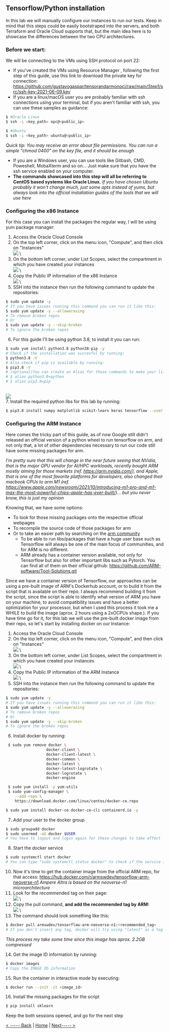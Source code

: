 ## Tensorflow/Python installation

In this lab we will manually configure our instances to run our tests. 
Keep in mind that this steps could be easily bootstraped into the servers, and both Terraform and Oracle Cloud supports that, but the main idea here is to showcase the differences between the two CPU architectures.

### Before we start:

We will be connecting to the VMs using SSH protocol on port 22:
-  If you've created the VMs using Resource Manager , following the first step of this guide, use this link to download the private key for connection: https://github.com/gustavogaspar/tensorandarmonoci/raw/main/Step1/src/ssh-key-2021-06-09.key
 - If you are a linux/macOS user you are probably familiar with ssh connections using your terminal, but if you aren't familiar with ssh, you can use these samples as guidance:
```bash
$ #Oracle Linux
$ ssh -i <key_path> opc@<public_ip>
```
```bash
$ #Ubuntu
$ ssh -i <key_path> ubuntu@<public_ip>
```
*Quick tip: You may receive an error about file permissions. You can run a simple "chmod 0400" on the key file, and it should be enough*
- If you are a Windows user, you can use tools like Gitbash, CMD, Poweshell, MobaXterm and so on... Just make sure that you have the ssh service enabled on your computer.
- **The commands showcased into this step will all be referring to CentOS based systems like Oracle Linux.** 
*If you have chosen Ubuntu probably it won't change much, just some apts instead of yums, but always look into the official installation guides of the tools that we will use here*


### Configuring the x86 Instance
For this case you can install the packages the regular way, I will be using yum package manager:
1. Access the Oracle Cloud Console
2. On the top left corner, click on the menu icon, "Compute", and then click on "Instances"
\
![](./img/001-LAB2.PNG)
\
3. On the bottom left corner, under List Scopes, select the compartment in which you have created your instances
\
![](./img/002-LAB2.PNG)
\
4. Copy the Public IP information of the x86 Instance
\
![](./img/003-LAB2.PNG)
\
5. SSH into the instance then run the following command to update the repositories:
```bash
$ sudo yum update -y 
# If you have issues running this command you can run it like this:
$ sudo yum update -y --allowerasing
# To remove broken repos
# Or
$ sudo yum update -y --skip-broken
# To ignore the broken repos
```
 6. For this guide I'll be using python 3.8, to install it you can run:
```bash
$ sudo yum install python3.8 python38-pip -y
# Check if the installation was succesful by running:
$ python3.8 -V
# Also check if pip is available by running:
$ pip3.8 -V
# (optional)You can create an Alias for those commands to make your life easier
# $ alias python3.8=python
# $ alias pip3.8=pip
```
\
![](./img/004-LAB2.PNG)
\
7. Install the required python libs for this lab by running:
```bash
$ pip3.8 install numpy matplotlib scikit-learn keras tensorflow --user opc
```

### Configuring the ARM Instance
Here comes the tricky part of this guide, as of now Google still didn't released an official version of a python wheel to run tensorflow on arm, and not only that, a lot of other dependencies necessary to run our code still have some missing packages for arm.

*I'm pretty sure that this will change in the near future seeing that NVidia, that is the major GPU vendor for AI/HPC workloads, recently bought ARM mostly aiming for those markets (ref. https://arm.nvidia.com/), and Apple, that is one of the most favorite platforms for developers, also changed their macbook CPUs to arm M1 (ref. https://www.apple.com/newsroom/2021/10/introducing-m1-pro-and-m1-max-the-most-powerful-chips-apple-has-ever-built/)... but you never know, this is just my opinion*

Knowing that, we have some options:

 - To look for those missing packages onto the respective official webpages
 - To recompile the source code of those packages for arm 
 - Or to take an easier path by searching on the [arm community](https://community.arm.com/)
	 - To be able to run libs/packages that have a huge user base such as Tensorflow  will  always be one of the main focus of communities, and for ARM is no different.
	 - ARM already has a container version available, not only for Tensorflow but also for other important libs such as Pytorch. You can find all of them on their official github:  https://github.com/ARM-software/Tool-Solutions.git

Since we have a container version of Tensorflow, our approaches can be using a pre-built image of ARM's Dockerhub account, or to build it from the script that is available on their repo.
I always recommend building it from the script, since the script is able to identify what version of ARM you have on your machine, to avoid compatibility issues and have a better optimization for your processor, but when I used this process it took me a WHILE to build the image (aprox. 2 hours using a 2xOCPUs shape.). If you have time go for it, for this lab we will use the pre-built docker image from their repo, so let's start by installing docker on our Instance:

1. Access the Oracle Cloud Console
2. On the top left corner, click on the menu icon, "Compute", and then click on "Instances"
\
![](./img/001-LAB2.PNG)
\
3. On the bottom left corner, under List Scopes, select the compartment in which you have created your instances
\
![](./img/002-LAB2.PNG)
\
4. Copy the Public IP information of the ARM Instance
\
![](./img/ARM-LAB2.PNG)
\
5. SSH into the instance then run the following command to update the repositories:
```bash
$ sudo yum update -y 
# If you have issues running this command you can run it like this:
$ sudo yum update -y --allowerasing
# To remove broken repos
# Or
$ sudo yum update -y --skip-broken
# To ignore the broken repos
```
6. Install docker by running:
```bash
 $ sudo yum remove docker \
                  docker-client \
                  docker-client-latest \
                  docker-common \
                  docker-latest \
                  docker-latest-logrotate \
                  docker-logrotate \
                  docker-engine
```
```bash
 $ sudo yum install -y yum-utils
 $ sudo yum-config-manager \
    --add-repo \
    https://download.docker.com/linux/centos/docker-ce.repo
```
```bash
$ sudo yum install docker-ce docker-ce-cli containerd.io -y
```
7. Add your user to the docker group
```bash
$ sudo groupadd docker
$ sudo usermod -aG docker $USER
# You have to logout and login again for these changes to take effect
```
8. Start the docker service
```bash
$ sudo systemctl start docker
# You can type "sudo systemctl status docker" to check if the service is active and running
```
10. Now it's time to get the container image from the official ARM repo, for that access: https://hub.docker.com/r/armswdev/tensorflow-arm-neoverse-n1
*Ampere Altra is based on the neoverse-n1 microarchitecture*
11. Look for the recommended tag on their page:
\
![](./img/005-LAB2.PNG)
\
12. Copy the pull command, **and add the recommended tag by ARM:**
\
![](./img/006-LAB2.PNG)
\
13. The command should look something like this:
```bash
$ docker pull armswdev/tensorflow-arm-neoverse-n1:<recommended_tag>
# If you don't insert any tag, docker will try using "latest" as a tag which it won't work since this tag doesn't exist for this image
```
*This process my take some time since this image has aprox. 2.2GB compressed*

14. Get the image ID information by running:
```bash
$ docker images
# Copy the IMAGE ID information
```
15. Run the container in interactive mode by executing:
```bash
$ docker run --init -it <image_id>
```
16. Install the missing packages for the script
```bash
$ pip install sklearn 
```

Keep the both sessions opened, and go for the next step



[< ----- Back](../Step1/Step1.md)       |          [Home](../README.md)         |         [Next----- >](../Step3/Step3.md) 